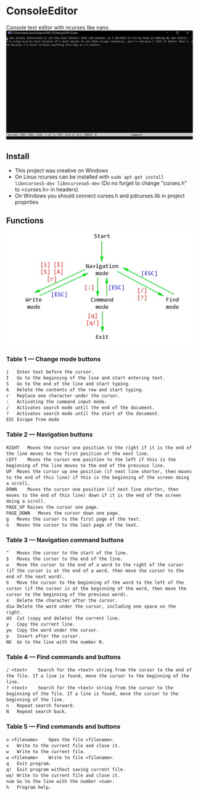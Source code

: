 # ConsoleEditor
Console text editor with ncurses like nano.
![interface](inter.jpg)

## Install
- This project was creative on Windows
- On Linux ncurses can be installed with `sudo apt-get install libncurses5-dev libncursesw5-dev` (Do no forget to change "curses.h" to <curses.h> in headers)
- On Windows you should connect curses.h and pdcurses.lib in project propirties

## Functions
![UML](sheme.jpg)

### Table 1 — Change mode buttons
```
i	Enter text before the cursor.
I	Go to the beginning of the line and start entering text.
S	Go to the end of the line and start typing.
A	Delete the contents of the row and start typing.
r	Replace one character under the cursor.
:	Activating the command input mode.
/	Activates search mode until the end of the document.
?	Activates search mode until the start of the document.
ESC Escape from mode
```
### Table 2 — Navigation buttons
```
RIGHT	Moves the cursor one position to the right if it is the end of the line moves to the first position of the next line.
LEFT	Moves the cursor one position to the left if this is the beginning of the line moves to the end of the previous line.
UP	Moves the cursor up one position (if next line shorter, then moves to the end of this line) if this is the beginning of the screen doing a scroll.
DOWN	Moves the cursor one position (if next line shorter, then moves to the end of this line) down if it is the end of the screen doing a scroll.
PAGE_UP	Raises the cursor one page.
PAGE_DOWN	Moves the cursor down one page.
g	Moves the cursor to the first page of the text.
G	Moves the cursor to the last page of the text.
```

### Table 3 — Navigation command buttons
```
^	Moves the cursor to the start of the line.
$	Moves the cursor to the end of the line.
w	Move the cursor to the end of a word to the right of the cursor (if the cursor is at the end of a word, then move the cursor to the end of the next word).
b	Move the cursor to the beginning of the word to the left of the cursor (if the cursor is at the beginning of the word, then move the cursor to the beginning of the previous word).
x	Delete the character after the cursor.
diw	Delete the word under the cursor, including one space on the right.
dd	Cut (copy and delete) the current line.
y	Copy the current line.
yw	Copy the word under the cursor.
p	Insert after the cursor.
NG	Go to the line with the number N.
```

### Table 4 — Find commands and buttons
```
/ <text>	Search for the <text> string from the cursor to the end of the file. If a line is found, move the cursor to the beginning of the line.
? <text>	Search for the <text> string from the cursor to the beginning of the file. If a line is found, move the cursor to the beginning of the line.
n	Repeat search forward.
N	Repeat search back.
```

### Table 5 — Find commands and buttons
```
o <filename>	Open the file <filename>.
x	Write to the current file and close it.
w	Write to the current file.
w <filename>	Write to file <filename>.
q	Exit program.
q!	Exit program without saving current file.
wq!	Write to the current file and close it.
num	Go to the line with the number <num>.
h	Program help.
```
